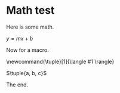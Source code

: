 # Math test

Here is some math.

$y = mx + b$

Now for a macro.

\newcommand{\tuple}[1]{\langle #1 \rangle}

$\tuple{a, b, c}$

The end.
